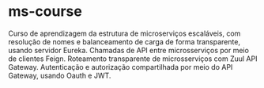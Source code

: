 # ms-course
Curso de aprendizagem da estrutura de microserviços escaláveis, com resolução de nomes e balanceamento de carga de forma transparente, usando servidor Eureka. 
Chamadas de API entre microsserviços por meio de clientes Feign. 
Roteamento transparente de microsserviços com Zuul API Gateway. Autenticação e autorização compartilhada por meio do API Gateway, usando Oauth e JWT.
